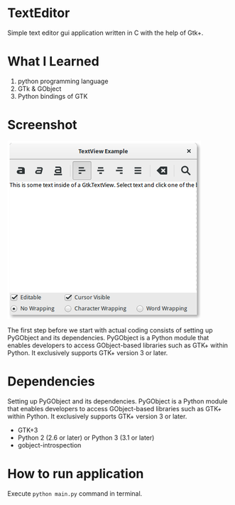 # TextEditor
Simple text editor gui application written in C with the help of Gtk+.

# What I Learned

1. python programming language
2. GTk & GObject
3. Python bindings of GTK

# Screenshot

![](./screenshot.png)

The first step before we start with actual coding consists of setting up PyGObject and its dependencies. PyGObject is a Python module that enables developers to access GObject-based libraries such as GTK+ within Python. It exclusively supports GTK+ version 3 or later.

# Dependencies

Setting up PyGObject and its dependencies. PyGObject is a Python module that enables developers to access GObject-based libraries such as GTK+ within Python. It exclusively supports GTK+ version 3 or later.

- GTK+3
- Python 2 (2.6 or later) or Python 3 (3.1 or later)
- gobject-introspection

# How to run application

Execute ```python main.py``` command in terminal.


